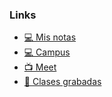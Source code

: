 ### Links

- [💻 Mis notas](https://jordafiuba.notion.site/Modelaci-n-num-rica-a3488b30dd7b436fbb5894242e75cc5f)
- [💻 Campus](https://campusgrado.fi.uba.ar/course/view.php?id=567)
- [📺 Meet](https://meet.google.com/ggk-huqc-med)
- [📼 Clases grabadas](https://www.youtube.com/playlist?list=PL45UO3hSEzAHUoLXbXAoablRXoxKTAchn)